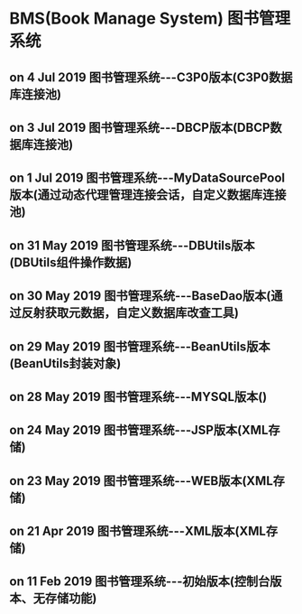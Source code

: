 # BMS(Book Manage System) 图书管理系统
on 4 Jul 2019
图书管理系统---C3P0版本(C3P0数据库连接池)
--------------------------
on 3 Jul 2019
图书管理系统---DBCP版本(DBCP数据库连接池)
--------------------------
on 1 Jul 2019
图书管理系统---MyDataSourcePool版本(通过动态代理管理连接会话，自定义数据库连接池)
--------------------------
on 31 May 2019
图书管理系统---DBUtils版本(DBUtils组件操作数据)
--------------------------
on 30 May 2019
图书管理系统---BaseDao版本(通过反射获取元数据，自定义数据库改查工具)
--------------------------
on 29 May 2019
图书管理系统---BeanUtils版本(BeanUtils封装对象)
--------------------------
on 28 May 2019
图书管理系统---MYSQL版本()
--------------------------
on 24 May 2019
图书管理系统---JSP版本(XML存储)
--------------------------
on 23 May 2019
图书管理系统---WEB版本(XML存储)
--------------------------
on 21 Apr 2019
图书管理系统---XML版本(XML存储)
--------------------------
on 11 Feb 2019
图书管理系统---初始版本(控制台版本、无存储功能)
--------------------------